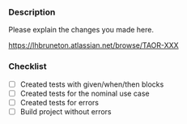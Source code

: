 ### Description
Please explain the changes you made here.

https://lhbruneton.atlassian.net/browse/TAOR-XXX

### Checklist
- [ ] Created tests with given/when/then blocks
- [ ] Created tests for the nominal use case
- [ ] Created tests for errors
- [ ] Build project without errors
